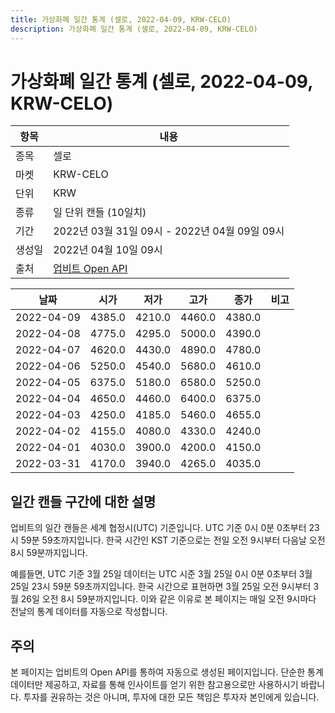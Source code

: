 ```yaml
---
title: 가상화폐 일간 통계 (셀로, 2022-04-09, KRW-CELO)
description: 가상화폐 일간 통계 (셀로, 2022-04-09, KRW-CELO)
---
```



가상화폐 일간 통계 (셀로, 2022-04-09, KRW-CELO)
===

|항목|내용|
|--|--|
|종목|셀로|
|마켓|KRW-CELO|
|단위|KRW|
|종류|일 단위 캔들 (10일치)|
|기간|2022년 03월 31일 09시 - 2022년 04월 09일 09시|
|생성일|2022년 04월 10일 09시|
|출처|[업비트 Open API](https://docs.upbit.com)|


|날짜|시가|저가|고가|종가|비고|
|--|--|--|--|--|--|
|2022-04-09|4385.0|4210.0|4460.0|4380.0|    |
|2022-04-08|4775.0|4295.0|5000.0|4390.0|    |
|2022-04-07|4620.0|4430.0|4890.0|4780.0|    |
|2022-04-06|5250.0|4540.0|5680.0|4610.0|    |
|2022-04-05|6375.0|5180.0|6580.0|5250.0|    |
|2022-04-04|4650.0|4460.0|6400.0|6375.0|    |
|2022-04-03|4250.0|4185.0|5460.0|4655.0|    |
|2022-04-02|4155.0|4080.0|4330.0|4240.0|    |
|2022-04-01|4030.0|3900.0|4200.0|4150.0|    |
|2022-03-31|4170.0|3940.0|4265.0|4035.0|    |


일간 캔들 구간에 대한 설명
---


업비트의 일간 캔들은 세계 협정시(UTC) 기준입니다. 
UTC 기준 0시 0분 0초부터 23시 59분 59초까지입니다. 
한국 시간인 KST 기준으로는 전일 오전 9시부터 다음날 오전 8시 59분까지입니다. 


예를들면, UTC 기준 3월 25일 데이터는 UTC 시준 3월 25일 0시 0분 0초부터 3월 25일 23시 59분 59초까지입니다. 
한국 시간으로 표현하면 3월 25일 오전 9시부터 3월 26일 오전 8시 59분까지입니다. 
이와 같은 이유로 본 페이지는 매일 오전 9시마다 전날의 통계 데이터를 자동으로 작성합니다. 


주의
---


본 페이지는 업비트의 Open API를 통하여 자동으로 생성된 페이지입니다. 
단순한 통계 데이터만 제공하고, 자료를 통해 인사이트를 얻기 위한 참고용으로만 사용하시기 바랍니다. 
투자를 권유하는 것은 아니며, 투자에 대한 모든 책임은 투자자 본인에게 있습니다. 
